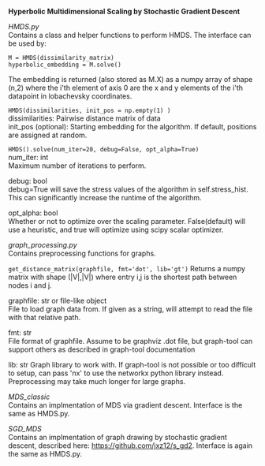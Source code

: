 **Hyperbolic Multidimensional Scaling by Stochastic Gradient Descent**

*HMDS.py*   
Contains a class and helper functions to perform HMDS. The interface can be used by:
```
M = HMDS(dissimilarity_matrix)
hyperbolic_embedding = M.solve()
```
The embedding is returned (also stored as M.X) as a numpy array of shape (n,2) where the i'th element of axis 0 are the x and y elements of the i'th datapoint in lobachevsky coordinates.

`HMDS(dissimilarities, init_pos = np.empty(1) )`  
  dissimilarities: Pairwise distance matrix of data  
  init_pos (optional): Starting embedding for the algorithm. If default, positions are assigned at random.

`HMDS().solve(num_iter=20, debug=False, opt_alpha=True)`  
  num_iter: int  
  Maximum number of iterations to perform.

  debug: bool  
  debug=True will save the stress values of the algorithm in self.stress_hist. This can significantly increase the runtime of the algorithm.

  opt_alpha: bool  
  Whether or not to optimize over the scaling parameter. False(default) will use a heuristic, and true will optimize using scipy scalar optimizer.



*graph_processing.py*  
Contains preprocessing functions for graphs.

`get_distance_matrix(graphfile, fmt='dot', lib='gt')`
Returns a numpy matrix with shape (|V|,|V|) where entry i,j is the shortest path between nodes i and j.

graphfile: str or file-like object   
File to load graph data from. If given as a string, will attempt to read the file with that relative path.

fmt: str  
File format of graphfile. Assume to be graphviz .dot file, but graph-tool can support others as described in graph-tool documentation

lib: str
Graph library to work with. If graph-tool is not possible or too difficult to setup, can pass 'nx' to use the networkx python library instead. Preprocessing may take much longer for large graphs.


*MDS_classic*  
Contains an implmentation of MDS via gradient descent. Interface is the same as HMDS.py.


*SGD_MDS*   
Contains an implmentation of graph drawing by stochastic gradient descent, described here: https://github.com/jxz12/s_gd2. Interface is again the same as HMDS.py.
